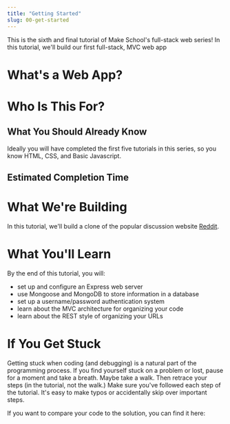 ```yaml
---
title: "Getting Started"
slug: 00-get-started
---
```


This is the sixth and final tutorial of Make School's full-stack web series! In this tutorial, we'll build our first full-stack, MVC web app

# What's a Web App?

<!-- TODO -->

# Who Is This For?

<!-- TODO: who? -->

## What You Should Already Know

Ideally you will have completed the first five tutorials in this series, so you know HTML, CSS, and Basic Javascript.

## Estimated Completion Time

<!-- TODO: ? -->

# What We're Building

In this tutorial, we'll build a clone of the popular discussion website [Reddit](https://www.reddit.com/).

<!-- TODO: a little more description and a screenshot -->

# What You'll Learn

By the end of this tutorial, you will:

- set up and configure an Express web server
- use Mongoose and MongoDB to store information in a database
- set up a username/password authentication system
- learn about the MVC architecture for organizing your code
- learn about the REST style of organizing your URLs

# If You Get Stuck

Getting stuck when coding (and debugging) is a natural part of the programming process. If you find yourself stuck on a problem or lost, pause for a moment and take a breath. Maybe take a walk. Then retrace your steps (in the tutorial, not the walk.) Make sure you've followed each step of the tutorial. It's easy to make typos or accidentally skip over important steps.

If you want to compare your code to the solution, you can find it here:

<!-- TODO: insert link to github repo -->

